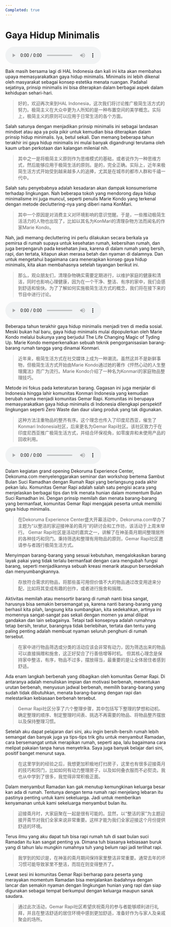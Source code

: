 ```yaml
---
Completed: true
---
```


# Gaya Hidup Minimalis

![U4T3 - Gaya Hidup Minimalis - 1](audio/U4T3%20-%20Gaya%20Hidup%20Minimalis%20-%201.m4a)

Baik masih bersama lagi di HAL Indonesia dan kali ini kita akan membahas upaya memasyarakatkan gaya hidup minimalis. Minimalis ini lebih dikenal oleh masyarakat sebagai konsep estetika menata ruangan. Padahal sejatinya, prinsip minimalis ini bisa diterapkan dalam berbagai aspek dalam kehidupan sehari-hari.

> 好的，欢迎再次来到HAL Indonesia，这次我们将讨论推广极简生活方式的努力。极简主义在大众中更为人所知的是一种布置空间的美学概念。实际上，极简主义的原则可以应用于日常生活的各个方面。

Salah satunya dengan menjadikan prinsip minimalis ini sebagai landasan mindset atau apa ya pola pikir untuk kemudian bisa diterapkan dalam prinsip hidup minimalis. Iya, betul sekali. Dan memang beberapa tahun terakhir ini gaya hidup minimalis ini mulai banyak digandrungi terutama oleh kaum urban perkotaan dan kalangan milenial nih.

> 其中之一是将极简主义原则作为思维模式的基础，或者说作为一种思维方式，然后能够应用于极简生活的原则。是的，完全正确。实际上，近年来极简生活方式开始受到越来越多人的追捧，尤其是在城市的都市人群和千禧一代中。

Salah satu penyebabnya adalah kesadaran akan dampak konsumerisme terhadap lingkungan. Nah beberapa tokoh yang mendorong daya hidup minimalisme ini juga muncul, seperti penulis Marie Kondo yang terkenal dengan metode decluttering-nya yang diberi nama KonMari.

> 其中一个原因是对消费主义对环境影响的意识觉醒。于是，一些推动极简生活活力的人物也出现了，比如以其名为KonMari的清理杂物方法而闻名的作家Marie Kondo。

Nah, jadi memang decluttering ini perlu dilakukan secara berkala ya pemirsa di rumah supaya untuk kesehatan rumah, kebersihan rumah, dan juga berpengaruh pada kesehatan jiwa, karena di dalam rumah yang bersih, rapi, dan tertata, kitapun akan merasa betah dan nyaman di dalamnya. Dan untuk mengetahui bagaimana cara menerapkan konsep gaya hidup minimalis, kita akan membahasnya setelah tayangan berikut ini.

> 那么，观众朋友们，清理杂物确实需要定期进行，以维护家庭的健康和清洁，同时也影响心理健康，因为在一个干净、整洁、有序的家中，我们会感到舒适和愉快。为了了解如何实施极简生活方式的概念，我们将在接下来的节目中进行讨论。

![U4T3 - Gaya Hidup Minimalis - 2](audio/U4T3%20-%20Gaya%20Hidup%20Minimalis%20-%202.m4a)

Beberapa tahun terakhir gaya hidup minimalis menjadi tren di media sosial. Meski bukan hal baru, gaya hidup minimalis mulai dipopulerkan oleh Marie Kondo melalui bukunya yang berjudul The Life Changing Magic of Tyding Up. Marie Kondo memperkenalkan sebuah teknik pengorganisasian barang-barang rumah tangga yang dinamai Konmari.

> 近年来，极简生活方式在社交媒体上成为一种潮流。虽然这并不是新鲜事物，但极简生活方式开始由Marie Kondo通过她的著作《怦然心动的人生整理魔法》而广为流行。Marie Kondo介绍了一种名为Konmari的家庭物品整理技巧。

Metode ini fokus pada keteraturan barang. Gagasan ini juga menjalar di Indonesia hingga lahir komunitas Konmari Indonesia yang kemudian berubah nama menjadi komunitas Gemar Rapi. Komunitas ini berupaya memasyarakatkan gaya hidup minimalis di Indonesia dilengkapi perspektif lingkungan seperti Zero Waste dan daur ulang produk yang tak digunakan.

> 这种方法注重物品的整齐有序。这个理念也传入了印度尼西亚，催生了Konmari Indonesia社区，后来更名为Gemar Rapi社区。该社区致力于在印度尼西亚推广极简生活方式，并结合环保视角，如零废弃和未使用产品的回收利用。

![U4T3 - Gaya Hidup Minimalis - 3](audio/U4T3%20-%20Gaya%20Hidup%20Minimalis%20-%203.m4a)

Dalam kegiatan grand opening Dekoruma Experience Center, Dekoruma.com menyelenggarakan seminar dan workshop bertema Sambut Bulan Suci Ramadhan dengan Rumah Rapi yang berlangsung pada akhir pekan lalu.
Komunitas Gemar Rapi adalah salah satu pengisi acara yang menjelaskan berbagai tips dan trik menata hunian dalam momentum Bulan Suci Ramadhan ini. Dengan prinsip memilah dan menata barang-barang yang bermanfaat, komunitas Gemar Rapi mengajak peserta untuk memiliki gaya hidup minimalis.

> 在Dekoruma Experience Center盛大开幕活动中，Dekoruma.com举办了主题为“以整洁的家迎接神圣的斋月”的研讨会和工作坊，该活动于上周末举行。
> Gemar Rapi社区是活动的嘉宾之一，讲解了在神圣斋月期间整理居所的各种技巧和窍门。秉持筛选和整理有用物品的原则，Gemar Rapi社区邀请参与者践行极简生活方式。

Menyimpan barang-barang yang sesuai kebutuhan, mengalokasikan barang layak pakai yang tidak terlalu bermanfaat dengan cara mengubah fungsi barang, seperti menjadikannya sebuah kreasi menarik ataupun bersedekah dan menyumbangkannya.

> 存放符合需求的物品，将那些虽可用但价值不大的物品通过改变用途来分配，比如将其变成有趣的创作，或者进行施舍和捐赠。

Aktivitas memilah atau mensortir barang di rumah nanti bisa sangat, harusnya bisa semakin bersemangat ya, karena nanti barang-barang yang berhasil kita pilah, langsung kita sumbangkan, kita sedekahkan, artinya ini momennya sangat-sangat pas sekali dengan momen ya amal dilipat gandakan dan lain sebagainya.
Tetapi tadi konsepnya adalah rumahnya tetap bersih, teratur, barangnya tidak berlebihan, tertata dan tentu yang paling penting adalah membuat nyaman seluruh penghuni di rumah tersebut.

> 在家中进行物品筛选或分类的活动应该会非常有动力，因为筛选出来的物品可以直接捐赠和施舍，这正好契合了行善倍增等时机。
> 但其核心理念是保持家中整洁，有序，物品不过多，摆放得当，最重要的是让全体居住者感到舒适。

Ada enam langkah berbenah yang dibagikan oleh komunitas Gemar Rapi. Di antaranya adalah menuliskan impian dan motivasi berbenah, menentukan urutan berbenah, menyusun jadwal berbenah, memilih barang-barang yang sudah tidak dibutuhkan, menata barang-barang dengan rapi dan melestarikan kebiasaan berbenah tersebut.

> Gemar Rapi社区分享了六个整理步骤，其中包括写下整理的梦想和动机、确定整理的顺序、制定整理时间表、挑选不再需要的物品、将物品整齐摆放以及保持整理习惯。

Setelah aku dapat pelajaran dari sini, aku ingin bersih-bersih rumah lebih semangat dan banyak juga ya tips-tips trik gitu untuk menyambut Ramadan, cara bersemangat untuk merapikan rumah, seperti apa, lalu bagaimana cara melipat pakaian tanpa harus menyetrika. Saya juga banyak belajar dari sini, positif banget menurut saya.

> 在这里学到的经验之后，我想更加积极地打扫房子，这里也有很多迎接斋月的技巧和窍门，比如如何有动力整理房子，以及如何叠衣服而不必熨烫。我也从中学到了很多，我觉得非常积极正面。

Dalam menyambut Ramadan kan gak menutup kemungkinan keluarga besar kan ada di rumah. Tentunya dengan tema rumah rapi menjelang lebaran itu pastinya penting untuk kami sekeluarga. Jadi untuk memberikan kenyamanan untuk kami sekeluarga menyambut bulan itu.

> 迎接斋月时，大家庭聚在一起是很有可能的。显然，以“整洁的家”为主题迎接开斋节对我们全家来说非常重要。这样才能为我们全家迎接这个月份提供舒适的环境。

Terus ilmu yang aku dapat tuh bisa rapi rumah tuh di saat bulan suci Ramadan itu kan sangat penting ya. Dimana tuh biasanya kebiasaan buruk yang di tahun lalu mungkin rumahnya tuh yang belum rapi jadi terlihat rapi.

> 我学到的知识是，在神圣的斋月期间保持家里整洁非常重要。通常去年的坏习惯可能导致家里不整洁，而现在则变得整齐了。

Lewat sesi ini komunitas Gemar Rapi berharap para peserta yang merayakan momentum Ramadan bisa menjalankan ibadahnya dengan lancar dan semakin nyaman dengan lingkungan hunian yang rapi dan siap digunakan sebagai tempat berkumpul dengan keluarga maupun sanak saudara.

> 通过此次活动，Gemar Rapi社区希望庆祝斋月的参与者能够顺利进行礼拜，并且在整洁舒适的居住环境中感到更加舒适，准备好作为与家人及亲戚聚会的场所。
